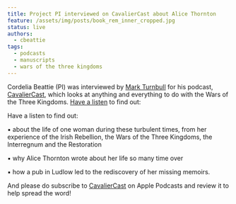 ```yaml
---
title: Project PI interviewed on CavalierCast about Alice Thornton 
feature: /assets/img/posts/book_rem_inner_cropped.jpg
status: live
authors:
  - cbeattie
tags:
  - podcasts
  - manuscripts
  - wars of the three kingdoms
---
```


Cordelia Beattie (PI) was interviewed by [Mark Turnbull](http://www.1642author.com) for his podcast, [CavalierCast](https://historypodblast.com/a-z-history-podcasts/cavaliercast/), which looks at anything and everything to do with the Wars of the Three Kingdoms. [Have a listen](https://www.buzzsprout.com/1194917/13556873-episode-28-alice-thornton-s-manuscripts) to find out:


Have a listen to find out:

▪️ about the life of one woman during these turbulent times, from her experience of the Irish Rebellion, the Wars of the Three Kingdoms, the Interregnum and the Restoration

▪️ why Alice Thornton wrote about her life so many time over

▪️ how a pub in Ludlow led to the rediscovery of her missing memoirs.


And please do subscribe to [CavalierCast](https://podcasts.apple.com/gb/podcast/cavaliercast-the-civil-war-in-words/id1521758820#episodeGuid=Buzzsprout-4708442) on Apple Podcasts and review it to help spread the word! 

